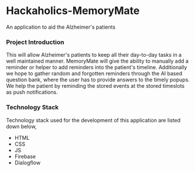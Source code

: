# Hackaholics-MemoryMate
An application to aid the Alzheimer's patients

### Project Introduction
This will allow Alzheimer's patients to keep all their day-to-day tasks in a well maintained manner. MemoryMate will give the ability to manually add a reminder or helper to add reminders into  the patient's timeline. Additionally we hope to gather random and forgotten reminders through the AI based question bank, where the user has to provide answers to the timely popups. We help the patient by reminding the stored events at the stored timeslots as push notifications.

### Technology Stack
Technology stack used for the development of this application are listed down below,
- HTML
- CSS
- JS
- Firebase
- Dialogflow
